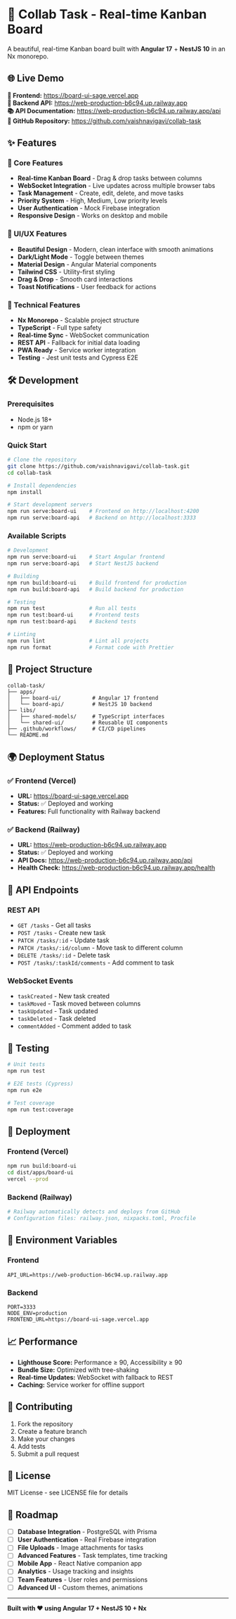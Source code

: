 # 🚀 Collab Task - Real-time Kanban Board

A beautiful, real-time Kanban board built with **Angular 17** + **NestJS 10** in an Nx monorepo.

## 🌐 Live Demo

**🎯 Frontend:** https://board-ui-sage.vercel.app  
**🔧 Backend API:** https://web-production-b6c94.up.railway.app  
**📚 API Documentation:** https://web-production-b6c94.up.railway.app/api  
**📖 GitHub Repository:** https://github.com/vaishnavigavi/collab-task

## ✨ Features

### 🎯 Core Features
- **Real-time Kanban Board** - Drag & drop tasks between columns
- **WebSocket Integration** - Live updates across multiple browser tabs
- **Task Management** - Create, edit, delete, and move tasks
- **Priority System** - High, Medium, Low priority levels
- **User Authentication** - Mock Firebase integration
- **Responsive Design** - Works on desktop and mobile

### 🎨 UI/UX Features
- **Beautiful Design** - Modern, clean interface with smooth animations
- **Dark/Light Mode** - Toggle between themes
- **Material Design** - Angular Material components
- **Tailwind CSS** - Utility-first styling
- **Drag & Drop** - Smooth card interactions
- **Toast Notifications** - User feedback for actions

### 🔧 Technical Features
- **Nx Monorepo** - Scalable project structure
- **TypeScript** - Full type safety
- **Real-time Sync** - WebSocket communication
- **REST API** - Fallback for initial data loading
- **PWA Ready** - Service worker integration
- **Testing** - Jest unit tests and Cypress E2E

## 🛠️ Development

### Prerequisites
- Node.js 18+
- npm or yarn

### Quick Start
```bash
# Clone the repository
git clone https://github.com/vaishnavigavi/collab-task.git
cd collab-task

# Install dependencies
npm install

# Start development servers
npm run serve:board-ui    # Frontend on http://localhost:4200
npm run serve:board-api   # Backend on http://localhost:3333
```

### Available Scripts
```bash
# Development
npm run serve:board-ui    # Start Angular frontend
npm run serve:board-api   # Start NestJS backend

# Building
npm run build:board-ui    # Build frontend for production
npm run build:board-api   # Build backend for production

# Testing
npm run test              # Run all tests
npm run test:board-ui     # Frontend tests
npm run test:board-api    # Backend tests

# Linting
npm run lint              # Lint all projects
npm run format            # Format code with Prettier
```

## 📁 Project Structure

```
collab-task/
├── apps/
│   ├── board-ui/          # Angular 17 frontend
│   └── board-api/         # NestJS 10 backend
├── libs/
│   ├── shared-models/     # TypeScript interfaces
│   └── shared-ui/         # Reusable UI components
├── .github/workflows/     # CI/CD pipelines
└── README.md
```

## 🌍 Deployment Status

### ✅ Frontend (Vercel)
- **URL:** https://board-ui-sage.vercel.app
- **Status:** ✅ Deployed and working
- **Features:** Full functionality with Railway backend

### ✅ Backend (Railway)
- **URL:** https://web-production-b6c94.up.railway.app
- **Status:** ✅ Deployed and working
- **API Docs:** https://web-production-b6c94.up.railway.app/api
- **Health Check:** https://web-production-b6c94.up.railway.app/health

## 🔌 API Endpoints

### REST API
- `GET /tasks` - Get all tasks
- `POST /tasks` - Create new task
- `PATCH /tasks/:id` - Update task
- `PATCH /tasks/:id/column` - Move task to different column
- `DELETE /tasks/:id` - Delete task
- `POST /tasks/:taskId/comments` - Add comment to task

### WebSocket Events
- `taskCreated` - New task created
- `taskMoved` - Task moved between columns
- `taskUpdated` - Task updated
- `taskDeleted` - Task deleted
- `commentAdded` - Comment added to task

## 🧪 Testing

```bash
# Unit tests
npm run test

# E2E tests (Cypress)
npm run e2e

# Test coverage
npm run test:coverage
```

## 🚀 Deployment

### Frontend (Vercel)
```bash
npm run build:board-ui
cd dist/apps/board-ui
vercel --prod
```

### Backend (Railway)
```bash
# Railway automatically detects and deploys from GitHub
# Configuration files: railway.json, nixpacks.toml, Procfile
```

## 🔧 Environment Variables

### Frontend
```env
API_URL=https://web-production-b6c94.up.railway.app
```

### Backend
```env
PORT=3333
NODE_ENV=production
FRONTEND_URL=https://board-ui-sage.vercel.app
```

## 📈 Performance

- **Lighthouse Score:** Performance ≥ 90, Accessibility ≥ 90
- **Bundle Size:** Optimized with tree-shaking
- **Real-time Updates:** WebSocket with fallback to REST
- **Caching:** Service worker for offline support

## 🤝 Contributing

1. Fork the repository
2. Create a feature branch
3. Make your changes
4. Add tests
5. Submit a pull request

## 📄 License

MIT License - see LICENSE file for details

## 🎯 Roadmap

- [ ] **Database Integration** - PostgreSQL with Prisma
- [ ] **User Authentication** - Real Firebase integration
- [ ] **File Uploads** - Image attachments for tasks
- [ ] **Advanced Features** - Task templates, time tracking
- [ ] **Mobile App** - React Native companion app
- [ ] **Analytics** - Usage tracking and insights
- [ ] **Team Features** - User roles and permissions
- [ ] **Advanced UI** - Custom themes, animations

---

**Built with ❤️ using Angular 17 + NestJS 10 + Nx** 